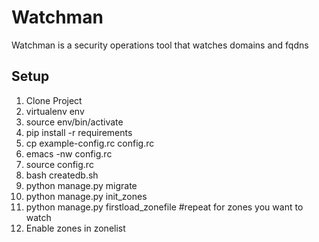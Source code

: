 # Watchman

Watchman is a security operations tool that watches domains and fqdns

## Setup

1. Clone Project
2. virtualenv env
3. source env/bin/activate
4. pip install -r requirements
5. cp example-config.rc config.rc
6. emacs -nw config.rc
7. source config.rc
8. bash createdb.sh
9. python manage.py migrate
10. python manage.py init_zones
11. python manage.py firstload_zonefile <zone> #repeat for zones you want to watch
12. Enable zones in zonelist
